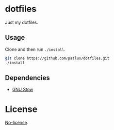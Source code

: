 # dotfiles
Just my dotfiles.

## Usage

Clone and then run `./install`.

```sh
git clone https://github.com/patlux/dotfiles.git
./install
```

## Dependencies

- [GNU Stow](https://www.gnu.org/software/stow/manual/stow.html)


# License

[No-license](http://choosealicense.com/no-license/).
